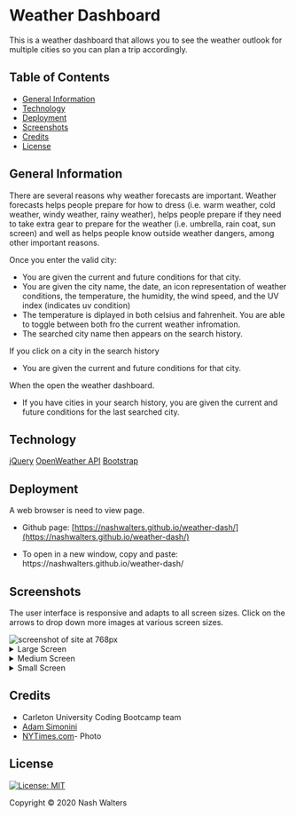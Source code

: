 # Weather Dashboard
This is a weather dashboard that allows you to see the weather outlook for multiple cities so you can plan a trip accordingly.

## Table of Contents
* [General Information](#general-information)
* [Technology](#technology)
* [Deployment](#deployment)
* [Screenshots](#screenshots)
* [Credits](#credits)
* [License](#license)

## General Information
There are several reasons why weather forecasts are important. Weather forecasts helps people prepare for how to dress (i.e. warm weather, cold weather, windy weather, rainy weather), helps people prepare if they need to take extra gear to prepare for the weather (i.e. umbrella, rain coat, sun screen) and well as helps people know outside weather dangers, among other important reasons.

Once you enter the valid city:
- You are given the current and future conditions for that city.
- You are given the city name, the date, an icon representation of weather conditions, the temperature, the humidity, the wind speed, and the UV index (indicates uv condition)
- The temperature is diplayed in both celsius and fahrenheit. You are able to toggle between both fro the current weather infromation.
- The searched city name then appears on the search history.

If you click on a city in the search history
- You are given the current and future conditions for that city.

When the open the weather dashboard.
- If you have cities in your search history, you are given the current and future conditions for the last searched city.

## Technology

[jQuery](https://jquery.com/)
[OpenWeather API](https://openweathermap.org/api)
[Bootstrap](https://getbootstrap.com/)

## Deployment

A web browser is need to view page.

* Github page: [https://nashwalters.github.io/weather-dash/](https://nashwalters.github.io/weather-dash/)

* To open in a new window, copy and paste: https://<span></span>nashwalters.github.io/weather-dash/

## Screenshots
The user interface is responsive and adapts to all screen sizes. Click on the arrows to drop down more images at various screen sizes.

<img src="" alt= "screenshot of site at 768px">

<details>
  <summary>Large Screen</summary>
  <img src="" alt= "screenshot of site at 1225px">
</details>
<details>
  <summary>Medium Screen</summary>
   <img src="" alt= "screenshot of site at 768px">
</details>
<details>
  <summary>Small Screen</summary>
   <img src="" alt= "screenshot of site at 400px">
</details>

## Credits

* Carleton University Coding Bootcamp team
* [Adam Simonini](https://github.com/adamsimonini)
* [NYTimes.com](https://www.nytimes.com/2014/12/11/technology/personaltech/in-search-of-the-ideal-weather-app.html)- Photo

## License 
[![License: MIT](https://img.shields.io/badge/License-MIT-yellow.svg)](https://opensource.org/licenses/MIT)

Copyright © 2020 Nash Walters
